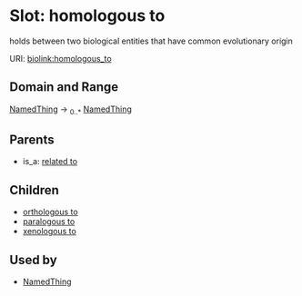 
# Slot: homologous to


holds between two biological entities that have common evolutionary origin

URI: [biolink:homologous_to](https://w3id.org/biolink/vocab/homologous_to)

## Domain and Range

[NamedThing](NamedThing.md) ->  <sub>0..*</sub> [NamedThing](NamedThing.md)

## Parents

 *  is_a: [related to](related_to.md)

## Children

 *  [orthologous to](orthologous_to.md)
 *  [paralogous to](paralogous_to.md)
 *  [xenologous to](xenologous_to.md)

## Used by

 * [NamedThing](NamedThing.md)
